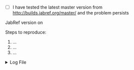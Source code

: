 <!-- Note: Please use the GitHub Issue tracker only for BugReports. 
Feature requests,  questions and general feedback is now handled at http://discourse.jabref.org 
Thanks! --> 

- [ ] I have tested the latest master version from http://builds.jabref.org/master/ and the problem persists


JabRef version <!-- version as shown in the about box --> on <!-- Windows 10|Ubuntu 14.04|Mac OS X 10.8|... -->
<!-- Hint: If you use a development version (available at http://builds.jabref.org/master/), ensure that you use the latest one. -->


Steps to reproduce:

1. ...
2. ...
3. ...

<!-- If applicable, excerpt of the bibliography file, screenshot, and excerpt of log (available in the error console) -->

<details>
  <summary>Log File</summary>
  
  ```
  Paste an excerpt of your log file here
  ```
</details>
